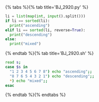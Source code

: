 {% tabs %}{% tab title='BJ_2920.py' %}

```py
li = list(map(int, input().split()))
if li == sorted(li):
  print("ascending")
elif li == sorted(li, reverse=True):
  print("descending")
else:
  print("mixed")
```

{% endtab %}{% tab title='BJ_2920.sh' %}

```sh
read s;
case $s in
  "1 2 3 4 5 6 7 8") echo "ascending";;
  "8 7 6 5 4 3 2 1") echo "descending";;
  *) echo "mixed";;
esac
```

{% endtab %}{% endtabs %}
